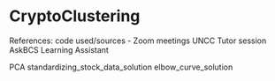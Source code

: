 # CryptoClustering

References:
code used/sources -
Zoom meetings UNCC 
Tutor session
AskBCS Learning Assistant
 


PCA
standardizing_stock_data_solution
elbow_curve_solution

